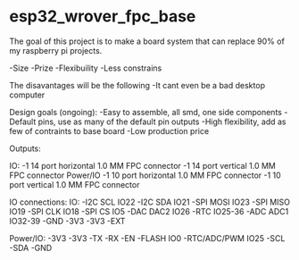 # esp32_wrover_fpc_base
The goal of this project is to make a board system that can replace 90% of my raspberry pi projects.


  -Size
  -Prize
  -Flexibuility
  -Less constrains

The disavantages will be the following
-It cant even be a bad desktop computer

Design goals (ongoing):
-Easy to assemble, all smd, one side components
-Default pins, use as many of the default pin outputs
-High flexibility, add as few of contraints to base board
-Low production price

Outputs:

IO:
  -1 14 port horizontal 1.0 MM FPC connector
  -1 14 port vertical 1.0 MM FPC connector
Power/IO
  -1 10 port horizontal 1.0 MM FPC connector
  -1 10 port vertical 1.0 MM FPC connector
 
IO connections:
IO:
-I2C SCL     IO22
-I2C SDA     IO21
-SPI MOSI    IO23
-SPI MISO    IO19
-SPI CLK     IO18
-SPI CS      IO5
-DAC DAC2    IO26
-RTC         IO25-36
-ADC ADC1    IO32-39
-GND
-3V3
-3V3
-EXT

Power/IO:
    -3V3
    -3V3
    -TX
    -RX
    -EN
    -FLASH   IO0
    -RTC/ADC/PWM IO25
    -SCL
    -SDA
    -GND
